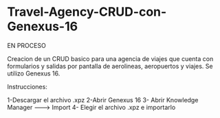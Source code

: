 # Travel-Agency-CRUD-con-Genexus-16

EN PROCESO 

Creacion de un CRUD basico para una agencia de viajes que cuenta con formularios y salidas por pantalla de aerolineas, aeropuertos y viajes. Se utilizo Genexus 16.

Instrucciones:

1-Descargar el archivo .xpz
2-Abrir Genexus 16
3- Abrir Knowledge Manager ---> Import
4- Elegir el archivo .xpz e importarlo
